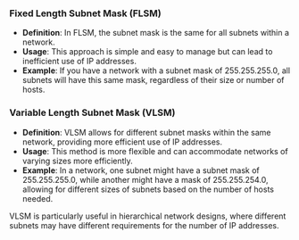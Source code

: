 ### **Fixed Length Subnet Mask (FLSM)**
- **Definition**: In FLSM, the subnet mask is the same for all subnets within a network.
- **Usage**: This approach is simple and easy to manage but can lead to inefficient use of IP addresses.
- **Example**: If you have a network with a subnet mask of 255.255.255.0, all subnets will have this same mask, regardless of their size or number of hosts.

### **Variable Length Subnet Mask (VLSM)**
- **Definition**: VLSM allows for different subnet masks within the same network, providing more efficient use of IP addresses.
- **Usage**: This method is more flexible and can accommodate networks of varying sizes more efficiently.
- **Example**: In a network, one subnet might have a subnet mask of 255.255.255.0, while another might have a mask of 255.255.254.0, allowing for different sizes of subnets based on the number of hosts needed.

VLSM is particularly useful in hierarchical network designs, where different subnets may have different requirements for the number of IP addresses.